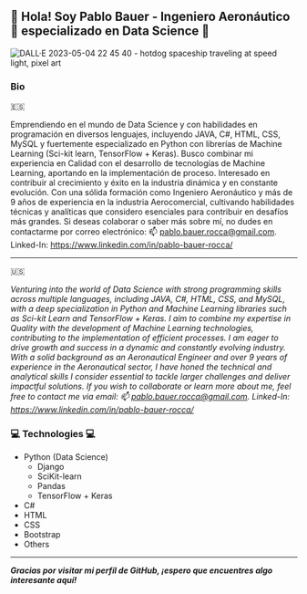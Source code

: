 ## 👋 Hola! Soy Pablo Bauer - Ingeniero Aeronáutico 🚀 especializado en Data Science 👋
![DALL·E 2023-05-04 22 45 40 - hotdog spaceship traveling at speed light, pixel art](https://cdn.discordapp.com/attachments/1102601196742651959/1225443858918408309/tucayo_A_hotdog-shaped_rocket_propelled_by_an_engine_that_emits_94f7243b-f0e1-4831-aeff-f14a019c86fd.png?ex=66212687&is=660eb187&hm=af56c51aeadcd48960133e659bd15ba15f914bec83fc6d691af483a01368f71f&)
### Bio
:es:

Emprendiendo en el mundo de Data Science y con habilidades en programación en diversos lenguajes, incluyendo JAVA, C#, HTML, CSS, MySQL y fuertemente especializado en Python con librerías de Machine Learning (Sci-kit learn, TensorFlow + Keras). Busco combinar mi experiencia en Calidad con el desarrollo de tecnologías de Machine Learning, aportando en la implementación de proceso. Interesado en contribuir al crecimiento y éxito en la industria dinámica y en constante evolución. Con una sólida formación como Ingeniero Aeronáutico y más de 9 años de experiencia en la industria Aerocomercial, cultivando habilidades técnicas y analíticas que considero esenciales para contribuir en desafíos más grandes. Si deseas colaborar o saber más sobre mí, no dudes en contactarme por correo electrónico: 📫 pablo.bauer.rocca@gmail.com.
Linked-In: https://www.linkedin.com/in/pablo-bauer-rocca/

---
:us:

*Venturing into the world of Data Science with strong programming skills across multiple languages, including JAVA, C#, HTML, CSS, and MySQL, with a deep specialization in Python and Machine Learning libraries such as Sci-kit Learn and TensorFlow + Keras. I aim to combine my expertise in Quality with the development of Machine Learning technologies, contributing to the implementation of efficient processes. I am eager to drive growth and success in a dynamic and constantly evolving industry. With a solid background as an Aeronautical Engineer and over 9 years of experience in the Aeronautical sector, I have honed the technical and analytical skills I consider essential to tackle larger challenges and deliver impactful solutions. If you wish to collaborate or learn more about me, feel free to contact me via email: 📫 pablo.bauer.rocca@gmail.com.
Linked-In: https://www.linkedin.com/in/pablo-bauer-rocca/*

### 💻 Technologies 💻
- Python (Data Science)
  - Django
  - SciKit-learn
  - Pandas
  - TensorFlow + Keras
- C#
- HTML
- CSS
- Bootstrap
- Others

---
***Gracias por visitar mi perfil de GitHub, ¡espero que encuentres algo interesante aquí!***
<!--
**BauerPablo/BauerPablo** is a ✨ _special_ ✨ repository because its `README.md` (this file) appears on your GitHub profile.

Here are some ideas to get you started:

- 🔭 I’m currently working on ...
- 🌱 I’m currently learning ...
- 👯 I’m looking to collaborate on ...
- 🤔 I’m looking for help with ...
- 💬 Ask me about ...
- 📫 How to reach me: ...
- 😄 Pronouns: ...
- ⚡ Fun fact: ...
-->

